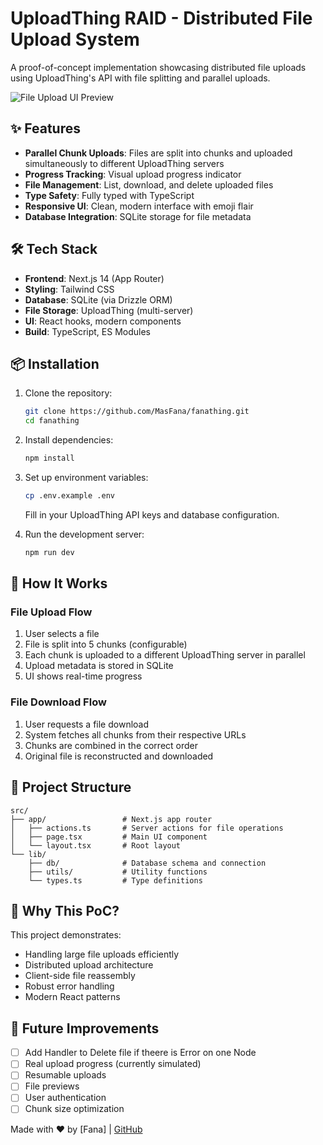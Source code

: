 # UploadThing RAID - Distributed File Upload System

A proof-of-concept implementation showcasing distributed file uploads using UploadThing's API with file splitting and parallel uploads.

![File Upload UI Preview](https://i.imgur.com/JQZ1l1a.png)

## ✨ Features

- **Parallel Chunk Uploads**: Files are split into chunks and uploaded simultaneously to different UploadThing servers
- **Progress Tracking**: Visual upload progress indicator
- **File Management**: List, download, and delete uploaded files
- **Type Safety**: Fully typed with TypeScript
- **Responsive UI**: Clean, modern interface with emoji flair
- **Database Integration**: SQLite storage for file metadata

## 🛠️ Tech Stack

- **Frontend**: Next.js 14 (App Router)
- **Styling**: Tailwind CSS
- **Database**: SQLite (via Drizzle ORM)
- **File Storage**: UploadThing (multi-server)
- **UI**: React hooks, modern components
- **Build**: TypeScript, ES Modules

## 📦 Installation

1. Clone the repository:
   ```bash
   git clone https://github.com/MasFana/fanathing.git
   cd fanathing
   ```

2. Install dependencies:
   ```bash
   npm install
   ```

3. Set up environment variables:
   ```bash
   cp .env.example .env
   ```
   Fill in your UploadThing API keys and database configuration.

4. Run the development server:
   ```bash
   npm run dev
   ```

## 🧠 How It Works

### File Upload Flow
1. User selects a file
2. File is split into 5 chunks (configurable)
3. Each chunk is uploaded to a different UploadThing server in parallel
4. Upload metadata is stored in SQLite
5. UI shows real-time progress

### File Download Flow
1. User requests a file download
2. System fetches all chunks from their respective URLs
3. Chunks are combined in the correct order
4. Original file is reconstructed and downloaded

## 📂 Project Structure

```
src/
├── app/                 # Next.js app router
│   ├── actions.ts       # Server actions for file operations
│   ├── page.tsx         # Main UI component
│   └── layout.tsx       # Root layout
└── lib/
    ├── db/              # Database schema and connection
    ├── utils/           # Utility functions
    └── types.ts         # Type definitions
```

## 🌟 Why This PoC?

This project demonstrates:
- Handling large file uploads efficiently
- Distributed upload architecture
- Client-side file reassembly
- Robust error handling
- Modern React patterns

## 🚧 Future Improvements

- [ ] Add Handler to Delete file if theere is Error on one Node
- [ ] Real upload progress (currently simulated)
- [ ] Resumable uploads
- [ ] File previews
- [ ] User authentication
- [ ] Chunk size optimization

Made with ❤️ by [Fana] | [GitHub](https://github.com/MasFana)
